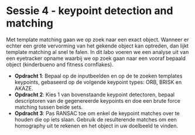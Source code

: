 # Sessie 4 - keypoint detection and matching

Met template matching gaan we op zoek naar een exact object. Wanneer er echter een grote vervorming van het gekende object kan optreden, dan lijkt template matching al snel te falen. In dit labo voeren we een analyse uit van een eyetracker opname waarbij we op zoek gaan naar een vooraf bepaald object (kinderbueno and fitness cornflakes).

* **Opdracht 1**: Bepaal op de inputbeelden en op de te zoeken templates keypoints, gebaseerd op de volgende keypoint types: ORB, BRISK en AKAZE.
* **Opdracht 2**: Kies 1 van bovenstaande keypoint detectoren, bepaal descriptoren van de gegenereerde keypoints en doe een brute force matching tussen beide sets.
* **Opdracht 3**: Pas RANSAC toe om enkel de keypoint matches over te houden die op iets slaan. Gebruik de resulterende matches om een homography uit te rekenen en het object in uw doelbeeld te vinden.


